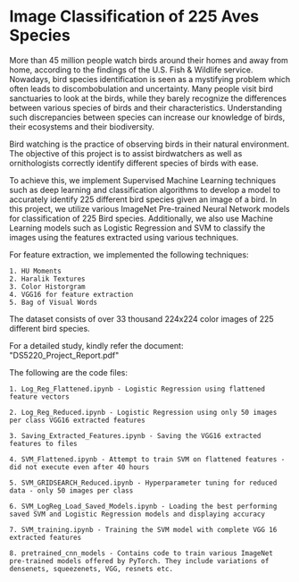 # Image Classification of 225 Aves Species

More than 45 million people watch birds around their homes and away from home, according to the
findings of the U.S. Fish & Wildlife service. Nowadays, bird species identification is seen as a
mystifying problem which often leads to discombobulation and uncertainty. Many people visit bird
sanctuaries to look at the birds, while they barely recognize the differences between various species of
birds and their characteristics. Understanding such discrepancies between species can increase our
knowledge of birds, their ecosystems and their biodiversity.

Bird watching is the practice of observing birds in their natural environment. The objective of
this project is to assist birdwatchers as well as ornithologists correctly identify different species of birds
with ease. 

To achieve this, we implement Supervised Machine Learning techniques such as deep
learning and classification algorithms to develop a model to accurately identify 225 different bird
species given an image of a bird. In this project, we utilize various ImageNet Pre-trained Neural Network models for classification of 225 Bird species. 
Additionally, we also use Machine Learning models such as Logistic Regression and SVM to classify the images using the features extracted using various techniques.

For feature extraction, we implemented the following techniques:

	1. HU Moments
	2. Haralik Textures
	3. Color Historgram
	4. VGG16 for feature extraction
	5. Bag of Visual Words

The dataset consists of over 33 thousand 224x224 color images of 225 different bird species.

For a detailed study, kindly refer the document: "DS5220_Project_Report.pdf"

The following are the code files:

	1. Log_Reg_Flattened.ipynb - Logistic Regression using flattened feature vectors

	2. Log_Reg_Reduced.ipynb - Logistic Regression using only 50 images per class VGG16 extracted features

	3. Saving_Extracted_Features.ipynb - Saving the VGG16 extracted features to files

	4. SVM_Flattened.ipynb - Attempt to train SVM on flattened features - did not execute even after 40 hours

	5. SVM_GRIDSEARCH_Reduced.ipynb - Hyperparameter tuning for reduced data - only 50 images per class

	6. SVM_LogReg_Load_Saved_Models.ipynb - Loading the best performing saved SVM and Logistic Regression models and displaying accuracy

	7. SVM_training.ipynb - Training the SVM model with complete VGG 16 extracted features
	
	8. pretrained_cnn_models - Contains code to train various ImageNet pre-trained models offered by PyTorch. They include variations of densenets, squeezenets, VGG, resnets etc.
